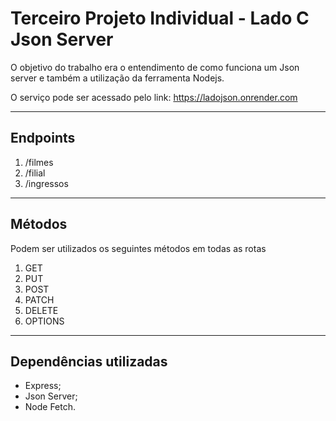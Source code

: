 # Terceiro Projeto Individual - Lado C Json Server
O objetivo do trabalho era o entendimento de como funciona um Json server e também a utilização da ferramenta Nodejs.

O serviço pode ser acessado pelo link: https://ladojson.onrender.com

<hr>

## Endpoints
<ol>
<li> /filmes </li>
<li> /filial </li>
<li> /ingressos </li>
</ol>

<hr>

## Métodos
Podem ser utilizados os seguintes métodos em todas as rotas
<ol>
<li> GET </li>
<li> PUT </li>
<li> POST </li>
<li> PATCH </li>
<li> DELETE </li>
<li> OPTIONS </li>
</ol>

<hr>

## Dependências utilizadas
- Express;
- Json Server;
- Node Fetch.

<br>
